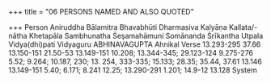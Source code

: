 +++
title = "06 PERSONS NAMED AND ALSO QUOTED"

+++
Person 
Aniruddha 
Bālamitra 
Bhavabhūti Dharmasiva Kalyāṇa Kallata/-nātha Khetapāla Sambhunatha 
Śeşamahāmuni Somānanda Śrīkantha 
Utpala Vidya(dhi)pati Vidyaguru 
ABHINAVAGUPTA 
Ahnikal Verse 
13.293-295 
37.66 
13.150-151 
21.50-53 
13.149-151 
10.208; 13.344-345; 29.123-124 9.275-276 
5.52; 9.264; 10.187, 230; 13. 254, 333-335; 15.133; 28.35; 35.44, 37.61 
13.146 
13.149-151 
5.40; 6.171; 8.241 12.25; 13.290-291 
1.201; 14.9-12 13.128 
System 